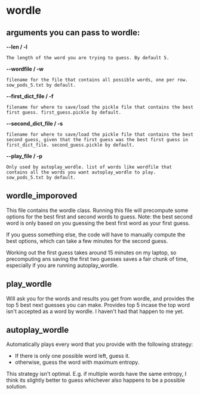 # wordle

## arguments you can pass to wordle:
**--len / -l**

    The length of the word you are trying to guess. By default 5.

**--wordfile / -w**

    filename for the file that contains all possible words, one per row. sow_pods_5.txt by default.

**--first_dict_file / -f**

    filename for where to save/load the pickle file that contains the best first guess. first_guess.pickle by default.

**--second_dict_file / -s**

    filename for where to save/load the pickle file that contains the best second guess, given that the first guess was the best first guess in first_dict_file. second_guess.pickle by default.

**--play_file / -p**

    Only used by autoplay_wordle. list of words like wordfile that contains all the words you want autoplay_wordle to play. sow_pods_5.txt by default.

## wordle_imporoved
This file contains the wordle class. Running this file will precompute some options for the best first and second words to guess. Note: the best second word is only based on you guessing the best first word as your first guess.

If you guess something else, the code will have to manually compute the best options, which can take a few minutes for the second guess.

Working out the first guess takes around 15 minutes on my laptop, so precomputing ans saving the first two guesses saves a fair chunk of time, especially if you are running autoplay_wordle.

## play_wordle
Will ask you for the words and results you get from wordle, and provides the top 5 best next guesses you can make. Provides top 5 incase the top word isn't accepted as a word by wordle. I haven't had that happen to me yet.

## autoplay_wordle
Automatically plays every word that you provide with the following strategy:
- If there is only one possible word left, guess it.
- otherwise, guess the word with maximum entropy.

This strategy isn't optimal. E.g. if multiple words have the same entropy, I think its slightly better to guess whichever also happens to be a possible solution.
